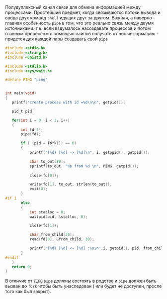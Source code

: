 Полудуплексный канал связи для обмена информацией между процессами.
 Простейший предмет, когда связываются потоки вывода и ввода двух команд `shell` идущих друг за другом.
 Важная, а наверно - главная особенность `pipe` в том, что это реально связь между двумя источниками. т.е. если вздумалось насоздавать процессов и потом главным процессом с помощью пайпов получать от них информацию - придется для каждой пары создавать свой `pipe`
 
 ```c
 #include <stdio.h>
#include <string.h>
#include <unistd.h>

#include <stdlib.h>
#include <sys/wait.h>

#define PING "ping"


int main(void)
{
	printf("create process with id =%d\n\n", getpid());

	pid_t pid;

	for(int i = 0; i < 3; i++)
	{
		int fd[2];
		pipe(fd);

		if ( (pid = fork()) == 0)
		{
			printf("{%d} [%d] -> [%d]\n", i, getppid(), getpid());

			char to_out[80];
			sprintf(to_out, "%s from %d \n", PING, getpid());
			
			close(fd[0]);

			write(fd[1], to_out, strlen(to_out));
			exit(0);
		}
#if 1
		else
		{
			int statloc = 0;
			waitpid(pid, &statloc, 0);

			close(fd[1]);

			char from_child[30];
			read(fd[0], &from_child, 30);

			printf("{%d} [%d] <- [%d] :%s\n",i, getpid(), pid, from_child);
		}
#endif
	}
	return 0;
}
```

В отличие от [`FIFO`]([[FIFO]]) `pipe` должны состоять в родстве и `pipe` должен быть вызван до `fork` чтобы быть унаследован ( или будет не доступен, просле того как был закрыт). 